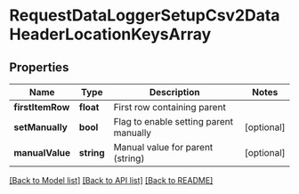 # RequestDataLoggerSetupCsv2DataHeaderLocationKeysArray

## Properties
Name | Type | Description | Notes
------------ | ------------- | ------------- | -------------
**firstItemRow** | **float** | First row containing parent | 
**setManually** | **bool** | Flag to enable setting parent manually | [optional] 
**manualValue** | **string** | Manual value for parent (string) | [optional] 

[[Back to Model list]](../README.md#documentation-for-models) [[Back to API list]](../README.md#documentation-for-api-endpoints) [[Back to README]](../README.md)


